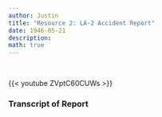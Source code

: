 ```yaml
---
author: Justin
title: "Resource 2: LA-2 Accident Report"
date: 1946-05-21
description: 
math: true
---
```


<br>

{{< youtube ZVptC60CUWs >}}

### Transcript of Report
